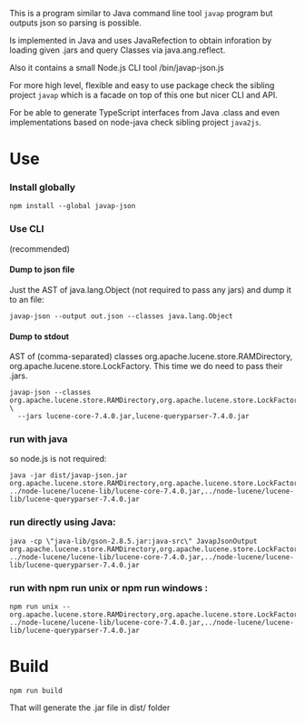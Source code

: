 

This is a program similar to Java command line tool `javap` program but outputs json so parsing is possible. 

Is implemented in Java and uses JavaRefection to obtain inforation by loading given .jars and query Classes via java.ang.reflect. 

Also it contains a small Node.js CLI tool /bin/javap-json.js

For more high level, flexible and easy to use package check the sibling project `javap` which is a facade on top of this one but nicer CLI and API. 

For be able to generate TypeScript interfaces from Java .class and even implementations based on node-java check sibling project  `java2js`. 

# Use 

### Install globally
 
```
npm install --global javap-json
```

### Use CLI 

(recommended)

#### Dump to json file

Just the AST of java.lang.Object  (not required to pass any jars) and dump it to an file: 

```
javap-json --output out.json --classes java.lang.Object 
```

#### Dump to stdout

AST of (comma-separated) classes org.apache.lucene.store.RAMDirectory, org.apache.lucene.store.LockFactory. This time we do need to pass their .jars.

```
javap-json --classes org.apache.lucene.store.RAMDirectory,org.apache.lucene.store.LockFactory \
  --jars lucene-core-7.4.0.jar,lucene-queryparser-7.4.0.jar
```


### run with java

so node.js is not required:

```
java -jar dist/javap-json.jar org.apache.lucene.store.RAMDirectory,org.apache.lucene.store.LockFactory,org.apache.lucene.util.Accountable,org.apache.lucene.util.FilterIterator ../node-lucene/lucene-lib/lucene-core-7.4.0.jar,../node-lucene/lucene-lib/lucene-queryparser-7.4.0.jar
```

### run directly using Java:

```
java -cp \"java-lib/gson-2.8.5.jar:java-src\" JavapJsonOutput org.apache.lucene.store.RAMDirectory,org.apache.lucene.store.LockFactory,org.apache.lucene.util.Accountable,org.apache.lucene.util.FilterIterator ../node-lucene/lucene-lib/lucene-core-7.4.0.jar,../node-lucene/lucene-lib/lucene-queryparser-7.4.0.jar
```


### run with npm run unix or npm run windows :

```
npm run unix -- org.apache.lucene.store.RAMDirectory,org.apache.lucene.store.LockFactory,org.apache.lucene.util.Accountable,org.apache.lucene.util.FilterIterator ../node-lucene/lucene-lib/lucene-core-7.4.0.jar,../node-lucene/lucene-lib/lucene-queryparser-7.4.0.jar
```


# Build

```
npm run build
```

That will generate the .jar file in dist/ folder